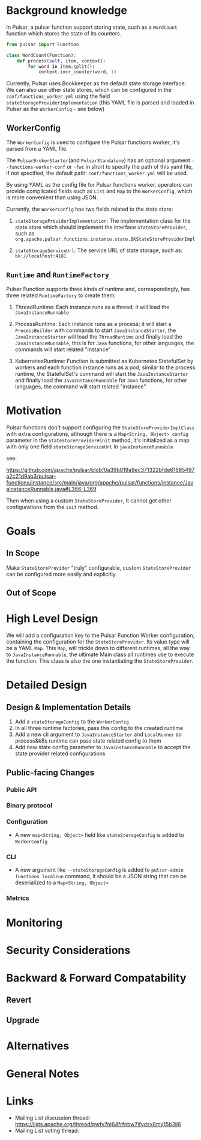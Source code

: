 # Background knowledge

In Pulsar, a pulsar function support storing state, such as a `WordCount` function which stores the state of its counters.

```python
from pulsar import Function

class WordCount(Function):
    def process(self, item, context):
        for word in item.split():
            context.incr_counter(word, 1)
```

Currently, Pulsar uses Bookkeeper as the default state storage interface. We can also use other state stores, which can be configured in the `conf/functions_worker.yml` using the field `stateStorageProviderImplementation` (this YAML file is parsed and loaded in Pulsar as the `WorkerConfig` - see below)

## WorkerConfig

The `WorkerConfig` is used to configure the Pulsar functions worker, it's parsed from a YAML file.

The `PulsarBrokerStarter`(and `PulsarStandalone`) has an optional argument `--functions-worker-conf` or `-fwc` in short to specify the path of this yaml file, if not specified, the default path: `conf/functions_worker.yml` will be used.

By using YAML as the config file for Pulsar functions worker, operators can provide complicated fields such as `List` and `Map` to the `WorkerConfig`, which is more convenient than using JSON.

Currently, the `WorkerConfig` has two fields related to the state store:

1. `stateStorageProviderImplementation`: The implementation class for the state store which should implement the interface `StateStoreProvider`, such as `org.apache.pulsar.functions.instance.state.BKStateStoreProviderImpl`

2. `stateStorageServiceUrl`: The service URL of state storage, such as: `bk://localhost:4181`

## `Runtime` and `RuntimeFactory`

Pulsar Function supports three kinds of runtime and, correspondingly, has three related `RuntimeFactory` to create them:

1. ThreadRuntime: Each instance runs as a thread; it will load the `JavaInstanceRunnable`

2. ProcessRuntime: Each instance runs as a process; it will start a `ProcessBuilder` with commands to start `JavaInstanceStarter`, the `JavaInstanceStarter` will load the `ThreadRuntime` and finally load the `JavaInstanceRunnable`, this is for `Java` functions, for other languages, the commands will start related "instance"

3. KubernetesRuntime: Function is submitted as Kubernetes StatefulSet by workers and each function instance runs as a pod; similar to the process runtime, the StatefulSet's command will start the `JavaInstanceStarter` and finally load the `JavaInstanceRunnable` for `Java` functions, for other languages, the command will start related "instance"


# Motivation

Pulsar functions don't support configuring the `StateStoreProviderImplClass` with extra configurations, although there is a `Map<String, Object> config` parameter in the `StateStoreProvider#init` method, it's initialized as a map with only one field `stateStorageServiceUrl` in `javaInstanceRunnable`

see:

https://github.com/apache/pulsar/blob/0a39b819a9ec371322bfde61685497a2c21d9ab3/pulsar-functions/instance/src/main/java/org/apache/pulsar/functions/instance/JavaInstanceRunnable.java#L366-L369

Then when using a custom `StateStoreProvider`, it cannot get other configurations from the `init` method.

# Goals

## In Scope

Make `StateStoreProvider` "truly" configurable, custom `StateStoreProvider` can be configured more easily and explicitly.

## Out of Scope


# High Level Design

We will add a configuration key to the Pulsar Function Worker configuration, containing the configuration for the `StateStoreProvider`. Its value type will be a YAML `Map`.
This `Map`, will trickle down to different runtimes, all the way to `JavaInstanceRunnable`, the ultimate Main class all runtimes use to execute the function.
This class is also the one instantiating the `StateStoreProvider`.

# Detailed Design

## Design & Implementation Details

1. Add a `stateStorageConfig` to the `WorkerConfig`
2. In all three runtime factories, pass this config to the created runtime
3. Add a new cli argument to `JavaInstanceStarter` and `LocalRunner` so process&k8s runtime can pass state related config to them
4. Add new state config parameter to `JavaInstanceRunnable` to accept the state provider related configurations

## Public-facing Changes

### Public API

### Binary protocol

### Configuration

- A new `map<String, Object>` field like `stateStorageConfig` is added to `WorkerConfig`

### CLI

- A new argument like `--stateStorageConfig` is added to `pulsar-admin functions localrun` command, it should be a JSON string that can be deserialized to a `Map<String, Object>`

### Metrics

# Monitoring

# Security Considerations

# Backward & Forward Compatability

## Revert

## Upgrade

# Alternatives

# General Notes

# Links

* Mailing List discussion thread: https://lists.apache.org/thread/pwfv7nj64frfnbw7jfydzx8my15b3lj6
* Mailing List voting thread:
